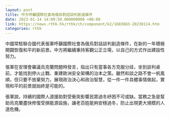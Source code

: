 ```yaml
---
layout: post
title: 中方呼籲國際社會為俄烏對話談判創造條件
date: 2023-01-14 14:09:50.000000000 +08:00
link: https://news.rthk.hk/rthk/ch/component/k2/1683883-20230114.htm
categories: rthk
---
```


中國常駐聯合國代表張軍呼籲國際社會為俄烏對話談判創造條件，在新的一年積極開闢恢復和平的新前景。中方將繼續秉持客觀公正立場，以自己的方式作出建設性努力。

張軍在安理會審議烏克蘭問題時發言，指出只有當事各方克服分歧，坐到談判桌前，才能找到停火止戰、重建歐洲安全架構的治本之策。雖然和談之路不會一帆風順，但只要不放棄努力，展現政治決心和政治智慧，從一件一件具體事情做起，實現和平的前景就始終是可能的。

張軍說，持續的國際人道援助對受衝突影響民眾過冬紓困不可或缺。當務之急是幫助烏克蘭盡快修復受損能源設施，讓老百姓能夠安穩過冬，防止出現更大規模的人道危機。
